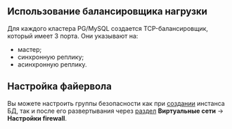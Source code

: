 ## Использование балансировщика нагрузки

Для каждого кластера PG/MySQL создается TCP-балансировщик, который имеет 3 порта. Они указывают на:

- мастер;
- синхронную реплику;
- асинхронную реплику.

## Настройка файервола

Вы можете настроить группы безопасности как при [создании](../../instructions/create) инстанса БД, так и после его развертывания через [раздел](/en/networks/vnet/instructions/secgroups) **Виртуальные сети** → **Настройки firewall**.
